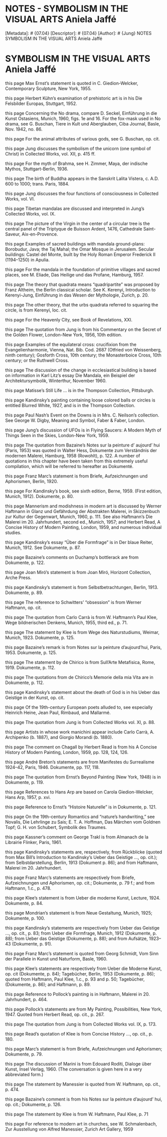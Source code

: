 # NOTES - SYMBOLISM IN THE VISUAL ARTS Aniela Jaffé
[Metadata]: # {07.04}
[Descriptor]: # {07.04}
[Author]: # {Jung}
NOTES
SYMBOLISM IN THE VISUAL ARTS Aniela Jaffé
# SYMBOLISM IN THE VISUAL ARTS Aniela Jaffé
this page Max Ernst’s statement is quoted in C. Giedion-Welcker, Contemporary
Sculpture, New York, 1955.

this page Herbert Kühn’s examination of prehistoric art is in his Die
Felsbilder Europas, Stuttgart, 1952.

this page Concerning the No drama, compare D. Seckel, Einführung in die Kunst
Ostasiens, Munich, 1960, figs. 1e and 16. For the fox-mask used in No drama,
see G. Buschan, Tiere in Kult und Aberglauben, Ciba Journal, Basle, Nov. 1942,
no. 86.

this page For the animal attributes of various gods, see G. Buschan, op. cit.

this page Jung discusses the symbolism of the unicorn (one symbol of Christ) in
Collected Works, vol. XII, p. 415 ff.

this page For the myth of Brahma, see H. Zimmer, Maya, der indische Mythos,
Stuttgart-Berlin, 1936.

this page The birth of Buddha appears in the Sanskrit Lalita Vistera, c. A.D.
600 to 1000; trans. Paris, 1884.

this page Jung discusses the four functions of consciousness in Collected
Works, vol. VI.

this page Tibetan mandalas are discussed and interpreted in Jung’s Collected
Works, vol. IX.

this page The picture of the Virgin in the center of a circular tree is the
central panel of the Triptyque de Buisson Ardent, 1476, Cathedrale
Saint-Saveur, Aix-en-Provence.

this page Examples of sacred buildings with mandala ground-plans: Borobudur,
Java; the Taj Mahal; the Omar Mosque in Jerusalem. Secular buildings: Castel
del Monte, built by the Holy Roman Emperor Frederick II (1194–1250) in Apulia.

this page For the mandala in the foundation of primitive villages and sacred
places, see M. Eliade, Das Heilige und das Profane, Hamburg, 1957.

this page The theory that quadrata means “quadripartite” was proposed by Franz
Altheim, the Berlin classical scholar. See K. Kerenyi, Introduction to
Kerenyi-Jung, Einführung in das Wesen der Mythologie, Zurich, p. 20.

this page The other theory, that the urbs quadrata referred to squaring the
circle, is from Kerenyi, loc. cit.

this page For the Heavenly City, see Book of Revelations, XXI.

this page The quotation from Jung is from his Commentary on the Secret of the
Golden Flower, London-New York, 1956, 10th edition.

this page Examples of the equilateral cross: crucifixion from the
Evangelienharmonie, Vienna, Nat. Bib. Cod. 2687 (Otfried von Weissenberg, ninth
century); Gosforth Cross, 10th century; the Monasterboice Cross, 10th century;
or the Ruthwell Cross.

this page The discussion of the change in ecclesiastical building is based on
information in Karl Litz’s essay Die Mandala, ein Beispiel der
Architektursymbolik, Winterthur, November 1960.

this page Matisse’s Still Life … is in the Thompson Collection, Pittsburgh.

this page Kandinsky’s painting containing loose colored balls or circles is
entitled Blurred White, 1927, and is in the Thompson Collection.

this page Paul Nash’s Event on the Downs is in Mrs. C. Neilson’s collection.
See George W. Digby, Meaning and Symbol, Faber & Faber, London.

this page Jung’s discussion of UFOs is in Flying Saucers: A Modern Myth of
Things Seen in the Skies, London-New York, 1959.

this page The quotation from Bazaine’s Notes sur la peinture d’ aujourd’ hui
(Paris, 1953) was quoted in Walter Hess, Dokumente zum Verständnis der modernen
Malerei, Hamburg, 1958 (Rowohlt), p. 122. A number of quotations in this
chapter have been taken from this extremely useful compilation, which will be
referred to hereafter as Dokumenté.

this page Franz Marc’s statement is from Briefe, Aufzeichnungen und Aphorismen,
Berlin, 1920.

this page For Kandinsky’s book, see sixth edition, Berne, 1959. (First edition,
Munich, 1912). Dokumente, p. 80.

this page Mannerism and modishness in modern art is discussed by Werner
Haftmann in Glanz und Gefährdung der Abstrakten Malerei, in Skizzenbuch zur
Kultur der Gegenwart, Munich, 1960, p. 111. See also Haftmann’s Die Malerei im
20. Jahrhundert, second ed., Munich, 1957; and Herbert Read, A Concise History
of Modern Painting, London, 1959, and numerous individual studies.

this page Kandinsky’s essay “Über die Formfrage” is in Der blaue Reiter,
Munich, 1912. See Dokumente, p. 87.

this page Bazaine’s comments on Duchamp’s bottlerack are from Dokumente, p.
122.

this page Joan Miró’s statement is from Joan Miró, Horizont Collection, Arche
Press.

this page Kandinsky’s statement is from Selbstbetrachtungen, Berlin, 1913.
Dokumente, p. 89.

this page The reference to Schwitters’ “obsession” is from Werner Haftmann, op.
cit.

this page The quotation from Carlo Carrà is from W. Haftmann’s Paul Klee, Wege
bildnerischen Denkens, Munich, 1955, third ed., p. 71.

this page The statement by Klee is from Wege des Naturstudiums, Weimar, Munich,
1923. Dokumente, p. 125.

this page Bazaine’s remark is from Notes sur la peinture d’aujourd’hui, Paris,
1953. Dokumente, p. 125.

this page The statement by de Chirico is from Sull’Arte Metafisica, Rome, 1919.
Dokumente, p. 112.

this page The quotations from de Chirico’s Memorie della mia Vita are in
Dokumente, p. 112.

this page Kandinsky’s statement about the death of God is in his Ueber das
Geistige in der Kunst, op. cit.

this page Of the 19th-century European poets alluded to, see especially
Heinrich Heine, Jean Paul, Rimbaud, and Mallarmé.

this page The quotation from Jung is from Collected Works vol. XI, p. 88.

this page Artists in whose work manichini appear include Carlo Carrà, A.
Archipenko (b. 1887), and Giorgio Morandi (b. 1880).

this page The comment on Chagall by Herbert Read is from his A Concise History
of Modern Painting, London, 1959, pp. 128, 124, 126.

this page André Breton’s statements are from Manifestes du Surrealisme 1924–42,
Paris, 1946. Dokumente, pp. 117, 118.

this page The quotation from Ernst’s Beyond Painting (New York, 1948) is in
Dokumente, p. 119.

this page References to Hans Arp are based on Carola Giedion-Welcker, Hans Arp,
1957, p. xvi.

this page Reference to Ernst’s “Histoire Naturelle” is in Dokumente, p. 121.

this page On the 19th-century Romantics and “nature’s handwriting,” see
Novalis, Die Lehrlinge zu Sais; E. T. A. Hoffman, Das Märchen vom Goldnen Topf;
G. H. von Schubert, Symbolik des Traumes.

this page Kassner’s comment on George Trakl is from Almanach de la Librairie
Flinker, Paris, 1961.

this page Kandinsky’s statements are, respectively, from Rückblicke (quoted
from Max Bill’s Introduction to Kandinsky’s Ueber das Geistige …, op. cit.);
from Selbstdarstellung, Berlin, 1913 (Dokument p. 86); and from Haftmann,
Malerei im 20. Jahrhundert.

this page Franz Marc’s statements are respectively from Briefe, Aufzeichnungen
und Aphorismen, op. cit.; Dokumente, p. 79 f.; and from Haftmann, 1.c., p. 478.

this page Klee’s statement is from Ueber die moderne Kunst, Lecture, 1924.
Dokumente, p. 84.

this page Mondrian’s statement is from Neue Gestaltung, Munich, 1925;
Dokumente, p. 100.

this page Kandinsky’s statements are respectively from Ueber das Geistige …,
op. cit., p. 83; from Ueber die Formfrage, Munich, 1912 (Dokumente, p. 88);
from Ueber das Geistige (Dokumente, p. 88); and from Aufsätze, 1923–43
(Dokumente, p. 91).

this page Franz Marc’s statement is quoted from Georg Schmidt, Vom Sinn der
Parallele in Kunst und Naturform, Basle, 1960.

this page Klee’s statements are respectively from Ueber die Moderne Kunst, op.
cit (Dokumente, p. 84); Tagebücher, Berlin, 1953 (Dokumente, p. 86); quoted
from Haftmann, Paul Klee, 1.c., p. 93 and p. 50; Tagebücher, (Dokumente, p.
86); and Haftmann, p. 89.

this page Reference to Pollock’s painting is in Haftmann, Malerei in 20.
Jahrhundert, p. 464.

this page Pollock’s statements are from My Painting, Possibilities, New York,
1947. Quoted from Herbert Read, op. cit., p. 267.

this page The quotation from Jung is from Collected Works vol. IX, p. 173.

this page Read’s quotation of Klee is from Concise History …, op. cit., p. 180.

this page Marc’s statement is from Briefe, Aufzeichnungen und Aphorismen;
Dokumente, p. 79.

this page The discussion of Marini is from Edouard Roditi, Dialoge über Kunst,
Insel Verlag, 1960. (The conversation is given here in a very abbreviated
form.)

this page The statement by Manessier is quoted from W. Haftmann, op. cit., p.
474.

this page Bazaine’s comment is from his Notes sur la peinture d’aujourd’ hui,
op. cit.; Dokumente, p. 126.

this page The statement by Klee is from W. Haftmann, Paul Klee, p. 71

this page For reference to modern art in churches, see W. Schmalenbach, Zur
Ausstellung von Alfred Manessier, Zurich Art Gallery, 1959

